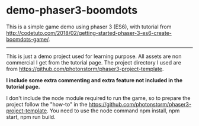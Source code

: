 # demo-phaser3-boomdots

This is a simple game demo using phaser 3 (ES6), with tutorial from http://codetuto.com/2018/02/getting-started-phaser-3-es6-create-boomdots-game/. 

-----------
This is just a demo project used for learning purpose. All assets are non commercial I get from the tutorial page. The project directory I used are from https://github.com/photonstorm/phaser3-project-template.

**I include some extra commenting and extra feature not included in the tutorial page.**

I don't include the node module required to run the game, so to prepare the project follow the "how-to" in the https://github.com/photonstorm/phaser3-project-template. You need to use the node command npm install, npm start, npm run build.
